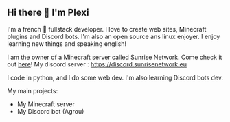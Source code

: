 ## Hi there 👋 I'm Plexi

I'm a french 🥖 fullstack developer. 
I love to create web sites, Minecraft plugins and Discord bots. I'm also an open source ans linux enjoyer.
I enjoy learning new things and speaking english!

I am the owner of a Minecraft server called Sunrise Network. Come check it out [here](https://sunrisenetwork.eu)! 
My discord server : https://discord.sunrisenetwork.eu

I code in python, and I do some web dev. I'm also learning Discord bots dev.

My main projects:
- My Minecraft server
- My Discord bot (Agrou)